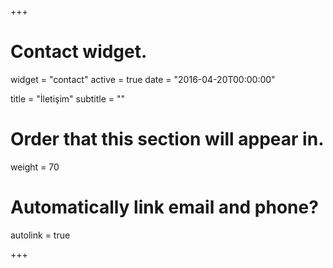 +++
# Contact widget.
widget = "contact"
active = true
date = "2016-04-20T00:00:00"

title = "İletişim"
subtitle = ""

# Order that this section will appear in.
weight = 70

# Automatically link email and phone?
autolink = true

+++

